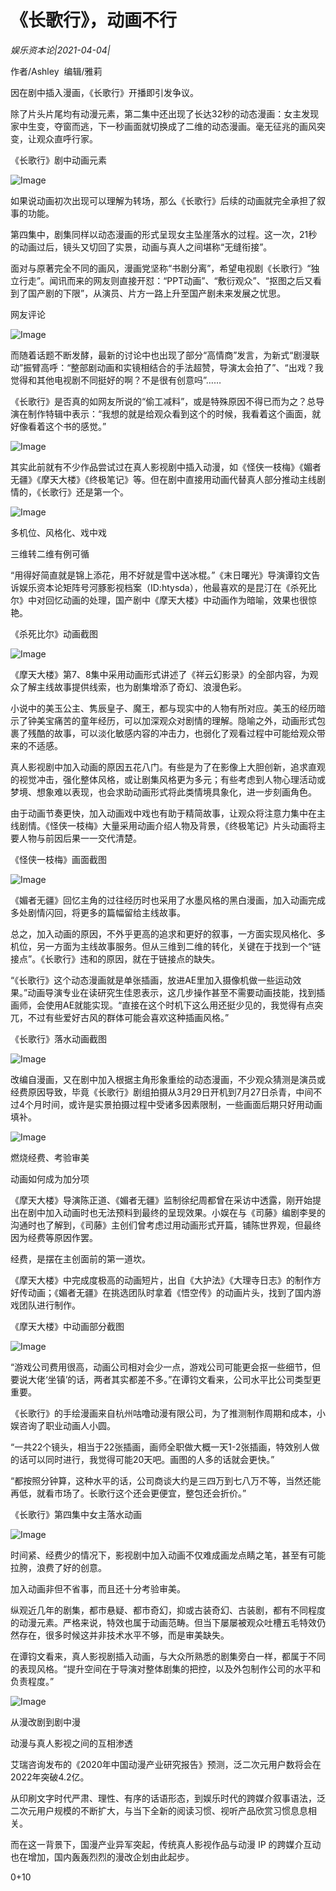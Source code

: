 # 《长歌行》，动画不行

*娱乐资本论|2021-04-04|*

作者/Ashley  编辑/雅莉

因在剧中插入漫画，《长歌行》开播即引发争议。

除了片头片尾均有动漫元素，第二集中还出现了长达32秒的动态漫画：女主发现家中生变，夺窗而逃，下一秒画面就切换成了二维的动态漫画。毫无征兆的画风突变，让观众直呼行家。

《长歌行》剧中动画元素

![Image](https://mmbiz.qpic.cn/mmbiz_gif/Thf7MtZSy5JsJOqkEcwcLDy4lALZWC2oPHubibWnu1xxcgW9XG62ichia63IaYJYwXQqhT9q42ursnZSA94xyHzWQ/640?wx_fmt=gif&tp=webp&wxfrom=5&wx_lazy=1)

如果说动画初次出现可以理解为转场，那么《长歌行》后续的动画就完全承担了叙事的功能。

第四集中，剧集同样以动态漫画的形式呈现女主坠崖落水的过程。这一次，21秒的动画过后，镜头又切回了实景，动画与真人之间堪称“无缝衔接”。

面对与原著完全不同的画风，漫画党坚称“书剧分离”，希望电视剧《长歌行》“独立行走”。闻讯而来的网友则直接开怼：“PPT动画”、“敷衍观众”、“抠图之后又看到了国产剧的下限”，从演员、片方一路上升至国产剧未来发展之忧思。

网友评论

![Image](https://mmbiz.qpic.cn/mmbiz_png/Thf7MtZSy5JsJOqkEcwcLDy4lALZWC2oX77XRBGhZNHayqsy2bw2L4sfhw6VjaZU7mtV936bwakeicLM3XQ7uoQ/640?wx_fmt=png&tp=webp&wxfrom=5&wx_lazy=1&wx_co=1)

而随着话题不断发酵，最新的讨论中也出现了部分“高情商”发言，为新式“剧漫联动”振臂高呼：“整部剧动画和实镜相结合的手法超赞，导演太会拍了”、“出戏？我觉得和其他电视剧不同挺好的啊？不是很有创意吗”……

《长歌行》是否真的如网友所说的“偷工减料”，或是特殊原因不得已而为之？总导演在制作特辑中表示：“我想的就是给观众看到这个的时候，我看着这个画面，就好像看着这个书的感觉。”

![Image](https://mmbiz.qpic.cn/mmbiz_jpg/Thf7MtZSy5JsJOqkEcwcLDy4lALZWC2oBl2ZZ03AgududRH9Eiav2ZX1cPUCrr1mdkl2Bexok4NkOO1LWsI2cFg/640?wx_fmt=jpeg&tp=webp&wxfrom=5&wx_lazy=1&wx_co=1)

其实此前就有不少作品尝试过在真人影视剧中插入动漫，如《怪侠一枝梅》《媚者无疆》《摩天大楼》《终极笔记》等。但在剧中直接用动画代替真人部分推动主线剧情的，《长歌行》还是第一个。

![Image](https://mmbiz.qpic.cn/mmbiz_png/jNZszpkibXx9yFHyPrIK0lXIIGT5Cn9ZiagBvDoRK6tls8ZulbyCribBgs6wPW5jQcTBfsicaR6ianaPlhy4icHiboMzA/640?wx_fmt=png&tp=webp&wxfrom=5&wx_lazy=1&wx_co=1)

多机位、风格化、戏中戏

三维转二维有例可循

“用得好简直就是锦上添花，用不好就是雪中送冰棍。”《末日曙光》导演谭钧文告诉娱乐资本论矩阵号河豚影视档案（ID:htysda），他最喜欢的是昆汀在《杀死比尔》中对回忆动画的处理，国产剧中《摩天大楼》中动画作为暗喻，效果也很惊艳。

《杀死比尔》动画截图

![Image](https://mmbiz.qpic.cn/mmbiz_jpg/Thf7MtZSy5JsJOqkEcwcLDy4lALZWC2ouNoqCAOGQIUPbeB9oacunAibJrqI0KrquW1S5siadgF39Po6FqIm5qlA/640?wx_fmt=jpeg&tp=webp&wxfrom=5&wx_lazy=1&wx_co=1)

《摩天大楼》第7、8集中采用动画形式讲述了《祥云幻影录》的全部内容，为观众了解主线故事提供线索，也为剧集增添了奇幻、浪漫色彩。

小说中的美玉公主、隽辰皇子、魔王，都与现实中的人物有所对应。美玉的经历暗示了钟美宝痛苦的童年经历，可以加深观众对剧情的理解。隐喻之外，动画形式包裹了残酷的故事，可以淡化敏感内容的冲击力，也弱化了观看过程中可能给观众带来的不适感。

真人影视剧中加入动画的原因五花八门。有些是为了在影像上大胆创新，追求直观的视觉冲击，强化整体风格，或让剧集风格更为多元；有些考虑到人物心理活动或梦境、想象难以表现，也会求助动画形式将此类情境具象化，进一步刻画角色。

由于动画节奏更快，加入动画戏中戏也有助于精简故事，让观众将注意力集中在主线剧情。《怪侠一枝梅》大量采用动画介绍人物及背景，《终极笔记》片头动画将主要人物与前因后果一一交代清楚。

《怪侠一枝梅》画面截图

![Image](https://mmbiz.qpic.cn/mmbiz_jpg/Thf7MtZSy5JsJOqkEcwcLDy4lALZWC2oX8xy7N4VMfLfFBvYumwFwoibMoN2X4icFlZtlnfuLqZvmYmtB5O6xiaWA/640?wx_fmt=jpeg&tp=webp&wxfrom=5&wx_lazy=1&wx_co=1)

《媚者无疆》回忆主角的过往经历时也采用了水墨风格的黑白漫画，加入动画完成多处剧情闪回，将更多的篇幅留给主线故事。

总之，加入动画的原因，不外乎更高的追求和更好的叙事，一方面实现风格化、多机位，另一方面为主线故事服务。但从三维到二维的转化，关键在于找到一个“链接点”。《长歌行》违和的原因，就在于链接点的缺失。

“《长歌行》这个动态漫画就是单张插画，放进AE里加入摄像机做一些运动效果。”动画导演专业在读研究生佳恩表示，这几步操作甚至不需要动画技能，找到插画师，会使用AE就能实现。“直接在这个时机下这么用还挺少见的，我觉得有点突兀，不过有些爱好古风的群体可能会喜欢这种插画风格。”

《长歌行》落水动画截图

![Image](https://mmbiz.qpic.cn/mmbiz_jpg/Thf7MtZSy5JsJOqkEcwcLDy4lALZWC2o9ljVaHees8ibAGbGibO0LqxY0z2Kle9hU0dIFf1xTP4F14UTVicJX2pLg/640?wx_fmt=jpeg&tp=webp&wxfrom=5&wx_lazy=1&wx_co=1)

改编自漫画，又在剧中加入根据主角形象重绘的动态漫画，不少观众猜测是演员或经费原因导致，毕竟《长歌行》剧组拍摄从3月29日开机到7月27日杀青，中间不过4个月时间，或许是实景拍摄过程中受诸多因素限制，一些画面后期只好用动画填补。

![Image](https://mmbiz.qpic.cn/mmbiz_png/jNZszpkibXx9yFHyPrIK0lXIIGT5Cn9ZiaqibvJFUPxj3TAYWfx6fUbibun9Cib1fFollvyV2SYeYa8TiclV3WC5rzog/640?wx_fmt=png&tp=webp&wxfrom=5&wx_lazy=1&wx_co=1)

燃烧经费、考验审美

动画如何成为加分项

《摩天大楼》导演陈正道、《媚者无疆》监制徐纪周都曾在采访中透露，刚开始提出在剧中加入动画时也无法预料到最终的呈现效果。小娱在与《司藤》编剧李旻的沟通时也了解到，《司藤》主创们曾考虑过用动画形式开篇，铺陈世界观，但最终因为经费等原因作罢。

经费，是摆在主创面前的第一道坎。

《摩天大楼》中完成度极高的动画短片，出自《大护法》《大理寺日志》的制作方好传动画；《媚者无疆》在挑选团队时拿着《悟空传》的动画片头，找到了国内游戏团队进行制作。

《摩天大楼》中动画部分截图

![Image](https://mmbiz.qpic.cn/mmbiz_jpg/Thf7MtZSy5JsJOqkEcwcLDy4lALZWC2ozbdchJKDGfriaiaStKluQuFTVzq4ouicFBp68RR6LfsVXbicTGLVnozYwg/640?wx_fmt=jpeg&tp=webp&wxfrom=5&wx_lazy=1&wx_co=1)

“游戏公司费用很高，动画公司相对会少一点，游戏公司可能更会抠一些细节，但要说大佬‘坐镇’的话，两者其实都差不多。”在谭钧文看来，公司水平比公司类型更重要。

《长歌行》的手绘漫画来自杭州咕噜动漫有限公司，为了推测制作周期和成本，小娱咨询了职业动画人小圆。

“一共22个镜头，相当于22张插画，画师全职做大概一天1-2张插画，特效别人做的话可以同时进行，我觉得可能20天吧。画图的人多的话就会更快。”

“都按照分钟算，这种水平的话，公司商谈大约是三四万到七八万不等，当然还能再低，就看市场了。长歌行这个还会更便宜，整包还会折价。”

《长歌行》第四集中女主落水动画

![Image](https://mmbiz.qpic.cn/mmbiz_gif/Thf7MtZSy5JsJOqkEcwcLDy4lALZWC2oV705Dh7D9N6IIiawYpGJm5ibYSrpviaPb7ICghiaXvbuTZoZ61A6V4icP6g/640?wx_fmt=gif&tp=webp&wxfrom=5&wx_lazy=1)

时间紧、经费少的情况下，影视剧中加入动画不仅难成画龙点睛之笔，甚至有可能拉胯，浪费了好的创意。

加入动画非但不省事，而且还十分考验审美。

纵观近几年的剧集，都市悬疑、都市奇幻，抑或古装奇幻、古装剧，都有不同程度的动漫元素。严格来说，特效也属于动画范畴。但当下屡屡被观众吐槽五毛特效仍然存在，很多时候这并非技术水平不够，而是审美缺失。

在谭钧文看来，真人影视剧插入动画，与大众所熟悉的剧集旁白一样，都属于不同的表现风格。“提升空间在于导演对整体剧集的把控，以及外包制作公司的水平和负责程度。”

![Image](https://mmbiz.qpic.cn/mmbiz_png/jNZszpkibXx9yFHyPrIK0lXIIGT5Cn9Ziau6j63PLUe6XMsT6zwmAW4g0DYibceoaU1z1iadwBGcYnGpIkCuclEZqA/640?wx_fmt=png&tp=webp&wxfrom=5&wx_lazy=1&wx_co=1)

从漫改剧到剧中漫

动漫与真人影视之间的互相渗透

艾瑞咨询发布的《2020年中国动漫产业研究报告》预测，泛二次元用户数将会在2022年突破4.2亿。

从印刷文字时代严肃、理性、有序的话语形态，到娱乐时代的跨媒介叙事语法，泛二次元用户规模的不断扩大，与当下全新的阅读习惯、视听产品欣赏习惯息息相关。

而在这一背景下，国漫产业异军突起，传统真人影视作品与动漫 IP 的跨媒介互动也在增加，国内轰轰烈烈的漫改企划由此起步。

0+10

